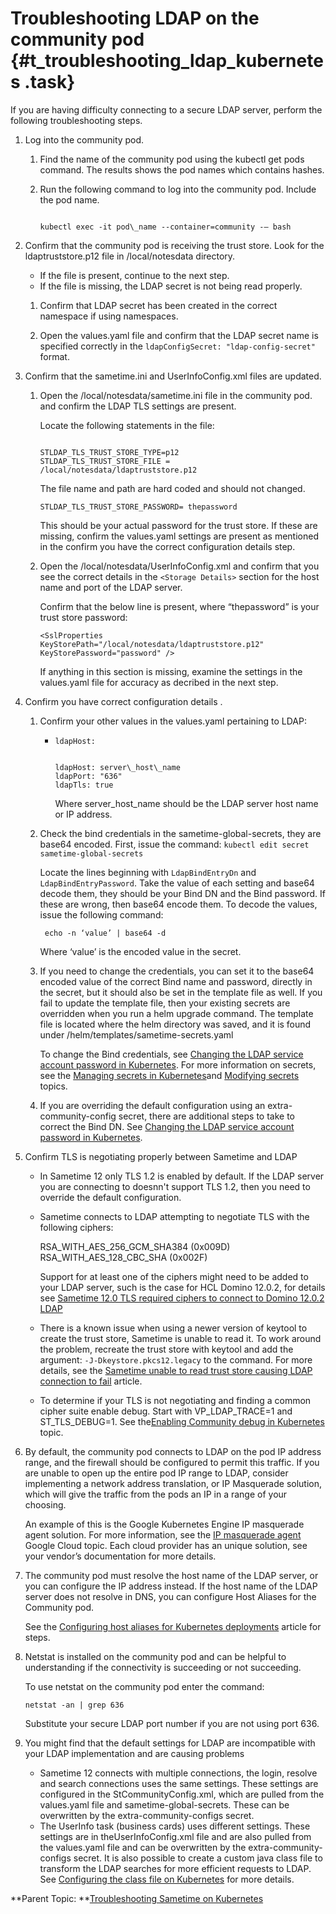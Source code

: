 # Troubleshooting LDAP on the community pod {#t_troubleshooting_ldap_kubernetes .task}

If you are having difficulty connecting to a secure LDAP server, perform the following troubleshooting steps.

1.  Log into the community pod.

    1.  Find the name of the community pod using the kubectl get pods command. The results shows the pod names which contains hashes.

    2.  Run the following command to log into the community pod. Include the pod name.

        ``` {#codeblock_tq1_c22_lvb}
        
        kubectl exec -it pod\_name --container=community -– bash 
        ```

2.  Confirm that the community pod is receiving the trust store. Look for the ldaptruststore.p12 file in /local/notesdata directory.

    -   If the file is present, continue to the next step.
    -   If the file is missing, the LDAP secret is not being read properly.
    1.  Confirm that LDAP secret has been created in the correct namespace if using namespaces.

    2.  Open the values.yaml file and confirm that the LDAP secret name is specified correctly in the `ldapConfigSecret: "ldap-config-secret"` format.

3.  Confirm that the sametime.ini and UserInfoConfig.xml files are updated.

    1.  Open the /local/notesdata/sametime.ini file in the community pod. and confirm the LDAP TLS settings are present.

        Locate the following statements in the file:

        ``` {#codeblock_fp4_nj2_lvb}
         
        STLDAP_TLS_TRUST_STORE_TYPE=p12 
        STLDAP_TLS_TRUST_STORE_FILE = /local/notesdata/ldaptruststore.p12 
        ```

        The file name and path are hard coded and should not changed.

        ``` {#codeblock_exw_qj2_lvb}
        STLDAP_TLS_TRUST_STORE_PASSWORD= thepassword
        ```

        This should be your actual password for the trust store. If these are missing, confirm the values.yaml settings are present as mentioned in the confirm you have the correct configuration details step.

    2.  Open the /local/notesdata/UserInfoConfig.xml and confirm that you see the correct details in the `<Storage Details>` section for the host name and port of the LDAP server.

        Confirm that the below line is present, where “thepassword” is your trust store password:

        ``` {#codeblock_j5p_nl2_lvb}
        <SslProperties KeyStorePath="/local/notesdata/ldaptruststore.p12" KeyStorePassword="password" />
        ```

        If anything in this section is missing, examine the settings in the values.yaml file for accuracy as decribed in the next step.

4.  Confirm you have correct configuration details .

    1.  Confirm your other values in the values.yaml pertaining to LDAP:

        -   `ldapHost:`

            ``` {#codeblock_z5b_fm2_lvb}
            
            ldapHost: server\_host\_name
            ldapPort: "636"
            ldapTls: true
            ```

            Where server\_host\_name should be the LDAP server host name or IP address.

    2.  Check the bind credentials in the sametime-global-secrets, they are base64 encoded. First, issue the command: `kubectl edit secret sametime-global-secrets`

        Locate the lines beginning with `LdapBindEntryDn` and `LdapBindEntryPassword`. Take the value of each setting and base64 decode them, they should be your Bind DN and the Bind password. If these are wrong, then base64 encode them. To decode the values, issue the following command:

        ``` {#codeblock_h2w_svw_mvb}
         echo -n ‘value’ | base64 -d 
        ```

        Where ‘value’ is the encoded value in the secret.

    3.  If you need to change the credentials, you can set it to the base64 encoded value of the correct Bind name and password, directly in the secret, but it should also be set in the template file as well. If you fail to update the template file, then your existing secrets are overridden when you run a helm upgrade command. The template file is located where the helm directory was saved, and it is found under /helm/templates/sametime-secrets.yaml

        To change the Bind credentials, see [Changing the LDAP service account password in Kubernetes](configuring_ldap_password.md). For more information on secrets, see the [Managing secrets in Kubernetes](managing_secrets_kubernetes.md)and [Modifying secrets](secrets_modify.md) topics.

    4.  If you are overriding the default configuration using an extra-community-config secret, there are additional steps to take to correct the Bind DN. See [Changing the LDAP service account password in Kubernetes](configuring_ldap_password.md).

5.  Confirm TLS is negotiating properly between Sametime and LDAP

    -   In Sametime 12 only TLS 1.2 is enabled by default. If the LDAP server you are connecting to doesnn't support TLS 1.2, then you need to override the default configuration.
    -   Sametime connects to LDAP attempting to negotiate TLS with the following ciphers:

          
         RSA\_WITH\_AES\_256\_GCM\_SHA384 \(0x009D\)  
         RSA\_WITH\_AES\_128\_CBC\_SHA \(0x002F\)

        Support for at least one of the ciphers might need to be added to your LDAP server, such is the case for HCL Domino 12.0.2, for details see [Sametime 12.0 TLS required ciphers to connect to Domino 12.0.2 LDAP](https://support.hcltechsw.com/csm?id=kb_article&sysparm_article=KB0099644)

    -   There is a known issue when using a newer version of keytool to create the trust store, Sametime is unable to read it. To work around the problem, recreate the trust store with keytool and add the argument: `-J-Dkeystore.pkcs12.legacy` to the command. For more details, see the [Sametime unable to read trust store causing LDAP connection to fail](https://support.hcltechsw.com/csm?id=kb_article&sysparm_article=KB0101354) article.
    -   To determine if your TLS is not negotiating and finding a common cipher suite enable debug. Start with VP\_LDAP\_TRACE=1 and ST\_TLS\_DEBUG=1. See the[Enabling Community debug in Kubernetes](t_enabling_community_debug.md) topic.
6.  By default, the community pod connects to LDAP on the pod IP address range, and the firewall should be configured to permit this traffic. If you are unable to open up the entire pod IP range to LDAP, consider implementing a network address translation, or IP Masquerade solution, which will give the traffic from the pods an IP in a range of your choosing.

    An example of this is the Google Kubernetes Engine IP masquerade agent solution. For more information, see the [IP masquerade agent](https://cloud.google.com/kubernetes-engine/docs/concepts/ip-masquerade-agent) Google Cloud topic. Each cloud provider has an unique solution, see your vendor’s documentation for more details.

7.  The community pod must resolve the host name of the LDAP server, or you can configure the IP address instead. If the host name of the LDAP server does not resolve in DNS, you can configure Host Aliases for the Community pod.

    See the [Configuring host aliases for Kubernetes deployments](https://help.hcltechsw.com/sametime/12/admin/t_meetings_kubernetes.html) article for steps.

8.  Netstat is installed on the community pod and can be helpful to understanding if the connectivity is succeeding or not succeeding.

    To use netstat on the community pod enter the command:

    ``` {#codeblock_ekz_cyw_mvb}
    netstat -an | grep 636 
    ```

    Substitute your secure LDAP port number if you are not using port 636.

9.  You might find that the default settings for LDAP are incompatible with your LDAP implementation and are causing problems

    -   Sametime 12 connects with multiple connections, the login, resolve and search connections uses the same settings. These settings are configured in the StCommunityConfig.xml, which are pulled from the values.yaml file and sametime-global-secrets. These can be overwritten by the extra-community-configs secret.
    -   The UserInfo task \(business cards\) uses different settings. These settings are in theUserInfoConfig.xml file and are also pulled from the values.yaml file and can be overwritten by the extra-community-configs secret.
    It is also possible to create a custom java class file to transform the LDAP searches for more efficient requests to LDAP. See [Configuring the class file on Kubernetes](config_class_file_kubernetes.md) for more details.


**Parent Topic: **[Troubleshooting Sametime on Kubernetes](t_troubleshooting_sametime_kubernetes.md)


